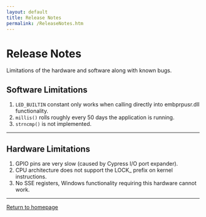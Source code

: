 ```yaml
---
layout: default
title: Release Notes
permalink: /ReleaseNotes.htm
---
```


<div class="jumbotron">
  <div class="container">
    <h1>Release Notes</h1>
    <p>Limitations of the hardware and software along with known bugs.</p>
  </div>
</div>
<div class="container">

  <h2> Software Limitations </h2>
  <p>
    <ol>
	  <li>
	    <code>LED_BUILTIN</code> constant only works when calling directly into embprpusr.dll functionality.
	  </li>
      <li>
        <code>millis()</code> rolls roughly every 50 days the application is running.
      </li>
      <li>
        <code>strncmp()</code> is not implemented.
      </li>
    </ol>
  </p>
  <hr/>

  <h2> Hardware Limitations </h2>
  <p>
    <ol>
      <li>GPIO pins are very slow (caused by Cypress I/O port expander).</li>
      <li>CPU architecture does not support the LOCK_ prefix on kernel instructions.</li>
      <li>No SSE registers, Windows functionality requiring this hardware cannot work.</li>
    </ol>
  </p>
  <hr/>

  <a class="btn btn-default" href="index.htm" role="button">Return to homepage</a>
